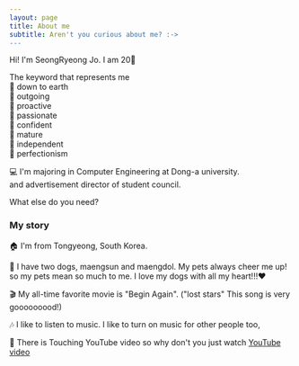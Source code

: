 ```yaml
---
layout: page
title: About me
subtitle: Aren't you curious about me? :->
---
```


Hi! I'm SeongRyeong Jo. I am 20👼

The keyword that represents me  
  🙋 down to earth   
  🙋 outgoing   
  🙋 proactive   
  🙋 passionate   
  🙋 confident   
  🙋 mature   
  🙋 independent    
  🙋 perfectionism   

💻 I'm majoring in Computer Engineering at Dong-a university.  
      and advertisement director of student council.

What else do you need?

### My story

🏠 I'm from Tongyeong, South Korea.  

🐶 I have two dogs, maengsun and maengdol. My pets always cheer me up! so my pets mean so much to me. I love my dogs with all my heart!!!♥  

🎬 My all-time favorite movie is "Begin Again". ("lost stars" This song is very gooooooood!)    

🎶 I like to listen to music. I like to turn on music for other people too,  

💟 There is Touching YouTube video so why don't you just watch [YouTube video](https://www.youtube.com/watch?v=fmRHurypT4c&list=WL&index=2)  
